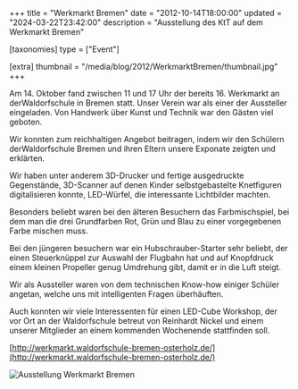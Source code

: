 +++
title = "Werkmarkt Bremen"
date = "2012-10-14T18:00:00"
updated = "2024-03-22T23:42:00"
description = "Ausstellung des KtT auf dem Werkmarkt Bremen"

[taxonomies]
type = ["Event"]

[extra]
thumbnail = "/media/blog/2012/WerkmarktBremen/thumbnail.jpg"
+++

Am 14. Oktober fand zwischen 11 und 17 Uhr der bereits 16. Werkmarkt an derWaldorfschule in Bremen statt. Unser Verein
war als einer der Aussteller eingeladen. Von Handwerk über Kunst und Technik war den Gästen viel geboten.

Wir konnten zum reichhaltigen Angebot beitragen, indem wir den Schülern derWaldorfschule Bremen und ihren Eltern unsere
Exponate zeigten und erklärten.

Wir haben unter anderem 3D-Drucker und fertige ausgedruckte Gegenstände, 3D-Scanner auf denen Kinder selbstgebastelte
Knetfiguren digitalisieren konnte, LED-Würfel, die interessante Lichtbilder machten.

Besonders beliebt waren bei den älteren Besuchern das Farbmischspiel, bei dem man die drei Grundfarben Rot, Grün und
Blau zu einer vorgegebenen Farbe mischen muss.

Bei den jüngeren besuchern war ein Hubschrauber-Starter sehr beliebt, der einen Steuerknüppel zur Auswahl der Flugbahn
hat und auf Knopfdruck einem kleinen Propeller genug Umdrehung gibt, damit er in die Luft steigt.

Wir als Aussteller waren von dem technischen Know-how einiger Schüler angetan, welche uns mit intelligenten Fragen
überhäuften.

Auch konnten wir viele Interessenten für einen LED-Cube Workshop, der vor Ort an der Waldorfschule betreut von Reinhardt
Nickel und einem unserer Mitglieder an einem kommenden Wochenende stattfinden soll.

[http://werkmarkt.waldorfschule-bremen-osterholz.de/](http://werkmarkt.waldorfschule-bremen-osterholz.de/)

![Ausstellung Werkmarkt Bremen](/media/blog/2012/WerkmarktBremen/img1.jpg)
